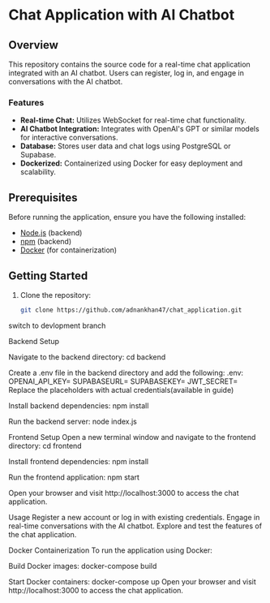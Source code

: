 # Chat Application with AI Chatbot

## Overview

This repository contains the source code for a real-time chat application integrated with an AI chatbot. Users can register, log in, and engage in conversations with the AI chatbot.

### Features

- **Real-time Chat:** Utilizes WebSocket for real-time chat functionality.
- **AI Chatbot Integration:** Integrates with OpenAI's GPT or similar models for interactive conversations.
- **Database:** Stores user data and chat logs using PostgreSQL or Supabase.
- **Dockerized:** Containerized using Docker for easy deployment and scalability.

## Prerequisites

Before running the application, ensure you have the following installed:

- [Node.js](https://nodejs.org/) (backend)
- [npm](https://www.npmjs.com/) (backend)
- [Docker](https://www.docker.com/) (for containerization)

## Getting Started

1. Clone the repository:

   ```bash
   git clone https://github.com/adnankhan47/chat_application.git
switch to devlopment branch
  

Backend Setup

Navigate to the backend directory:
cd backend

Create a .env file in the backend directory and add the following:
.env:
OPENAI_API_KEY=<your-openai-api-key>
SUPABASEURL=<your-supabase-url>
SUPABASEKEY=<your-supabase-key>
JWT_SECRET=<your-jwt-secret>
Replace the placeholders with actual credentials(available in guide)

Install backend dependencies:
npm install

Run the backend server:
node index.js

Frontend Setup
Open a new terminal window and navigate to the frontend directory:
cd frontend

Install frontend dependencies:
npm install

Run the frontend application:
npm start

Open your browser and visit http://localhost:3000 to access the chat application.

Usage
Register a new account or log in with existing credentials.
Engage in real-time conversations with the AI chatbot.
Explore and test the features of the chat application.

Docker Containerization
To run the application using Docker:

Build Docker images:
docker-compose build

Start Docker containers:
docker-compose up
Open your browser and visit http://localhost:3000 to access the chat application.


